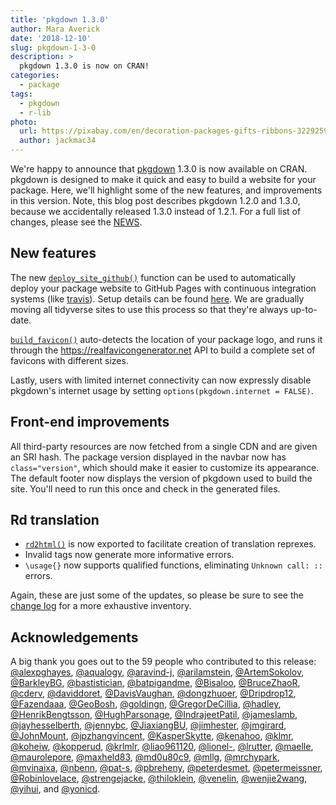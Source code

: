 ```yaml
---
title: 'pkgdown 1.3.0'
author: Mara Averick
date: '2018-12-10'
slug: pkgdown-1-3-0
description: > 
  pkgdown 1.3.0 is now on CRAN!
categories:
  - package
tags:
  - pkgdown
  - r-lib
photo:
  url: https://pixabay.com/en/decoration-packages-gifts-ribbons-3229259/
  author: jackmac34
---
```




We're happy to announce that [pkgdown](https://pkgdown.r-lib.org/) 1.3.0 is now
available on CRAN. pkgdown is designed to make it quick and easy to build a
website for your package. Here, we'll highlight some of the new features, and
improvements in this version. Note, this blog post describes pkgdown 1.2.0
and 1.3.0, because we accidentally released 1.3.0 instead of 1.2.1. For a full
list of changes, please see the
[NEWS](https://github.com/r-lib/pkgdown/blob/master/NEWS.md#pkgdown-120).

## New features

The new
[`deploy_site_github()`](https://pkgdown.r-lib.org/reference/deploy_site_github.html)
function can be used to automatically deploy your package website to GitHub
Pages with continuous integration systems (like
[travis](https://travis-ci.org/)). Setup details can be found
[here](https://pkgdown.r-lib.org/reference/deploy_site_github.html#setup). We
are gradually moving all tidyverse sites to use this process so that they're
always up-to-date.

[`build_favicon()`](https://pkgdown.r-lib.org/reference/build_favicon.html)
auto-detects the location of your package logo, and runs it through the
<https://realfavicongenerator.net> API to build a complete set of favicons with
different sizes.

Lastly, users with limited internet connectivity can now expressly disable
pkgdown's internet usage by setting `options(pkgdown.internet = FALSE)`.

## Front-end improvements

All third-party resources are now fetched from a single CDN and are given an SRI
hash. The package version displayed in the navbar now has `class="version"`,
which should make it easier to customize its appearance. The default footer now
displays the version of pkgdown used to build the site. You'll need to run this
once and check in the generated files.

## Rd translation

  - [`rd2html()`](https://pkgdown.r-lib.org/reference/rd2html.html) is now
    exported to facilitate creation of translation reprexes.
  - Invalid tags now generate more informative errors.
  - `\usage{}` now supports qualified functions, eliminating `Unknown call: ::`
    errors.

Again, these are just some of the updates, so please be sure to see the [change
log](https://pkgdown.r-lib.org/news/index.html#pkgdown-1-2-0) for a more
exhaustive inventory.

## Acknowledgements

A big thank you goes out to the 59 people who contributed to this release:
 [&#x0040;alexpghayes](https://github.com/alexpghayes), [&#x0040;aqualogy](https://github.com/aqualogy), [&#x0040;aravind-j](https://github.com/aravind-j), [&#x0040;arilamstein](https://github.com/arilamstein), [&#x0040;ArtemSokolov](https://github.com/ArtemSokolov), [&#x0040;BarkleyBG](https://github.com/BarkleyBG), [&#x0040;bastistician](https://github.com/bastistician), [&#x0040;batpigandme](https://github.com/batpigandme), [&#x0040;Bisaloo](https://github.com/Bisaloo), [&#x0040;BruceZhaoR](https://github.com/BruceZhaoR), [&#x0040;cderv](https://github.com/cderv), [&#x0040;daviddoret](https://github.com/daviddoret), [&#x0040;DavisVaughan](https://github.com/DavisVaughan), [&#x0040;dongzhuoer](https://github.com/dongzhuoer), [&#x0040;Dripdrop12](https://github.com/Dripdrop12), [&#x0040;Fazendaaa](https://github.com/Fazendaaa), [&#x0040;GeoBosh](https://github.com/GeoBosh), [&#x0040;goldingn](https://github.com/goldingn), [&#x0040;GregorDeCillia](https://github.com/GregorDeCillia), [&#x0040;hadley](https://github.com/hadley), [&#x0040;HenrikBengtsson](https://github.com/HenrikBengtsson), [&#x0040;HughParsonage](https://github.com/HughParsonage), [&#x0040;IndrajeetPatil](https://github.com/IndrajeetPatil), [&#x0040;jameslamb](https://github.com/jameslamb), [&#x0040;jayhesselberth](https://github.com/jayhesselberth), [&#x0040;jennybc](https://github.com/jennybc), [&#x0040;JiaxiangBU](https://github.com/JiaxiangBU), [&#x0040;jimhester](https://github.com/jimhester), [&#x0040;jmgirard](https://github.com/jmgirard), [&#x0040;JohnMount](https://github.com/JohnMount), [&#x0040;jpzhangvincent](https://github.com/jpzhangvincent), [&#x0040;KasperSkytte](https://github.com/KasperSkytte), [&#x0040;kenahoo](https://github.com/kenahoo), [&#x0040;klmr](https://github.com/klmr), [&#x0040;koheiw](https://github.com/koheiw), [&#x0040;kopperud](https://github.com/kopperud), [&#x0040;krlmlr](https://github.com/krlmlr), [&#x0040;liao961120](https://github.com/liao961120), [&#x0040;lionel-](https://github.com/lionel-), [&#x0040;lrutter](https://github.com/lrutter), [&#x0040;maelle](https://github.com/maelle), [&#x0040;maurolepore](https://github.com/maurolepore), [&#x0040;maxheld83](https://github.com/maxheld83), [&#x0040;md0u80c9](https://github.com/md0u80c9), [&#x0040;mllg](https://github.com/mllg), [&#x0040;mrchypark](https://github.com/mrchypark), [&#x0040;mvinaixa](https://github.com/mvinaixa), [&#x0040;nbenn](https://github.com/nbenn), [&#x0040;pat-s](https://github.com/pat-s), [&#x0040;pbreheny](https://github.com/pbreheny), [&#x0040;peterdesmet](https://github.com/peterdesmet), [&#x0040;petermeissner](https://github.com/petermeissner), [&#x0040;Robinlovelace](https://github.com/Robinlovelace), [&#x0040;strengejacke](https://github.com/strengejacke), [&#x0040;thiloklein](https://github.com/thiloklein), [&#x0040;venelin](https://github.com/venelin), [&#x0040;wenjie2wang](https://github.com/wenjie2wang), [&#x0040;yihui](https://github.com/yihui), and [&#x0040;yonicd](https://github.com/yonicd).
